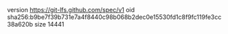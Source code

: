 version https://git-lfs.github.com/spec/v1
oid sha256:b9be7f39b731e7a4f8440c98b068b2dec0e15530fd1c8f9fc119fe3cc38a620b
size 14441

